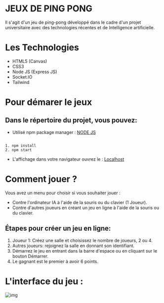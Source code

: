 # JEUX DE PING PONG

Il s'agit d'un jeu de ping-pong développé dans le cadre d'un projet universitaire avec des technologies récentes et de Intelligence artificielle.

# Les Technologies 
* HTML5 (Canvas)
* CSS3
* Node JS (Express JS)
* Socket.IO
* Tailwind

# Pour démarer le jeux 
## Dans le répertoire du projet, vous pouvez:

* Utilisé npm package manager :
[NODE JS](https://nodejs.org/en/download/)
<pre><code>
1. npm install
2. npm start
</code></pre>

* L'affichage dans votre navigateur ouvrez le :
[Localhost ](http://localhost:8080)

# Comment jouer ?
Vous avez un menu pour choisir si vous souhaiter jouer :
* Contre l'ordinateur IA à l'aide de la souris ou du clavier (1 Joueur).
* Contre d'autres joueurs en créant un jeu en ligne à l'aide de la souris ou du clavier.

## Étapes pour créer un jeu en ligne:

1. Joueur 1: Créez une salle et choisissez le nombre de joueurs, 2 ou 4.
2. Autres joueurs: rejoignez la salle en donnant son identifiant.
3. Démarrez le jeu en entrant dans la barre d'espace ou en cliquant sur le bouton Démarrer.
4. Le gagnant est le premier à avoir 6 points.

# L'interface du jeu :
![img](https://i.imgur.com/DQeKQJk.png)